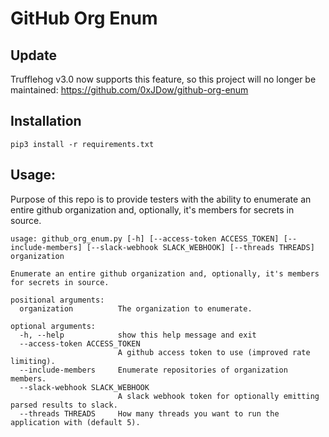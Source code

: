 # GitHub Org Enum

## Update

Trufflehog v3.0 now supports this feature, so this project will no longer be maintained: <https://github.com/0xJDow/github-org-enum>

## Installation

```
pip3 install -r requirements.txt
```

## Usage:

Purpose of this repo is to provide testers with the ability to enumerate an entire github organization and, optionally, it's members for secrets in source.

```
usage: github_org_enum.py [-h] [--access-token ACCESS_TOKEN] [--include-members] [--slack-webhook SLACK_WEBHOOK] [--threads THREADS] organization

Enumerate an entire github organization and, optionally, it's members for secrets in source.

positional arguments:
  organization          The organization to enumerate.

optional arguments:
  -h, --help            show this help message and exit
  --access-token ACCESS_TOKEN
                        A github access token to use (improved rate limiting).
  --include-members     Enumerate repositories of organization members.
  --slack-webhook SLACK_WEBHOOK
                        A slack webhook token for optionally emitting parsed results to slack.
  --threads THREADS     How many threads you want to run the application with (default 5).
```
